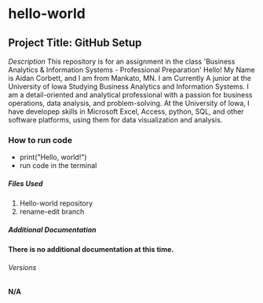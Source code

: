 # hello-world

## Project Title: GitHub Setup

*Description*
This repository is for an assignment in the class 'Business Analytics &amp; Information Systems - Professional Preparation' 
Hello! My Name is Aidan Corbett, and I am from Mankato, MN. I am Currently A junior at the University of Iowa Studying Business Analytics and Information Systems. I am a detail-oriented and analytical professional with a passion for business operations, data analysis, and problem-solving. At the University of Iowa, I have developep skills in Microsoft Excel, Access, python, SQL, and other software platforms, using them for data visualization and analysis.

### How to run code
- print("Hello, world!")
- run code in the terminal

##### Files Used
1. Hello-world repository
2. rename-edit branch

##### Additional Documentation
**There is no additional documentation at this time.**

###### Versions
**N/A**





